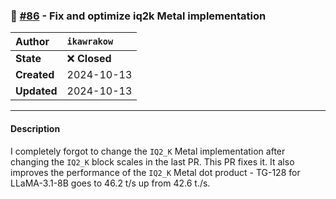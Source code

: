 ### 🐛 [#86](https://github.com/ikawrakow/ik_llama.cpp/pull/86) - Fix and optimize iq2k Metal implementation

| **Author** | `ikawrakow` |
| :--- | :--- |
| **State** | ❌ **Closed** |
| **Created** | 2024-10-13 |
| **Updated** | 2024-10-13 |

---

#### Description

I completely forgot to change the `IQ2_K` Metal implementation after changing the `IQ2_K` block scales in the last PR. This PR fixes it. It also improves the performance of the `IQ2_K` Metal dot product - TG-128 for LLaMA-3.1-8B goes to 46.2 t/s up from 42.6 t./s.